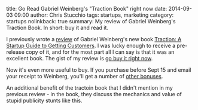 title: Go Read Gabriel Weinberg's "Traction Book" right now
date: 2014-09-03 09:00
author: Chris Stucchio
tags: startups, marketing
category: startups
nolinkback: true
summary: My review of Gabriel Weinberg's Traction Book. In short: buy it and read it.

I previously wrote a [review](|filename|traction_book_review.md) of Gabriel Weinberg's new book [Traction: A Startup Guide to Getting Customers](http://www.amazon.com/gp/product/0976339609/ref=as_li_tl?ie=UTF8&camp=1789&creative=390957&creativeASIN=0976339609&linkCode=as2&tag=christuc-20&linkId=7VRVMNOJHRGUFU2A).  I was lucky enough to receive a pre-release copy of it, and for the most part all I can say is that it was an excellent book. The gist of my review is [go buy it right now](http://www.amazon.com/gp/product/0976339609/ref=as_li_tl?ie=UTF8&camp=1789&creative=390957&creativeASIN=0976339609&linkCode=as2&tag=christuc-20&linkId=7VRVMNOJHRGUFU2A).

Now it's even more useful to buy. If you purchase before Sept 15 and email your receipt to Weinberg, you'll get a number of [other bonuses](http://discuss.tractionbook.com/t/bonuses-for-buying-traction/215).

An additional benefit of the tractoin book that I didn't mention in my previous review - in the book, they discuss the mechanics and value of stupid publicity stunts like this.
